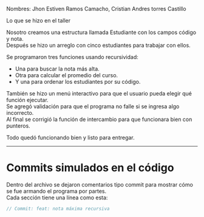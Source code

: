 Nombres: Jhon Estiven Ramos Camacho,  Cristian Andres  torres Castillo

Lo que se hizo en el taller

Nosotro creamos  una estructura llamada Estudiante con los campos código y nota.  
Después se hizo un arreglo con cinco estudiantes para trabajar con ellos.

Se programaron tres funciones usando recursividad:

- Una para buscar la nota más alta.
- Otra para calcular el promedio del curso.
- Y una para ordenar los estudiantes por su código.

También se hizo un menú interactivo para que el usuario pueda elegir qué función ejecutar.  
Se agregó validación para que el programa no falle si se ingresa algo incorrecto.  
Al final se corrigió la función de intercambio para que funcionara bien con punteros.

Todo quedó funcionando bien y listo para entregar.

---

# Commits simulados en el código

Dentro del archivo se dejaron comentarios tipo commit para mostrar cómo se fue armando el programa por partes.  
Cada sección tiene una línea como esta:

```c
// Commit: feat: nota máxima recursiva
